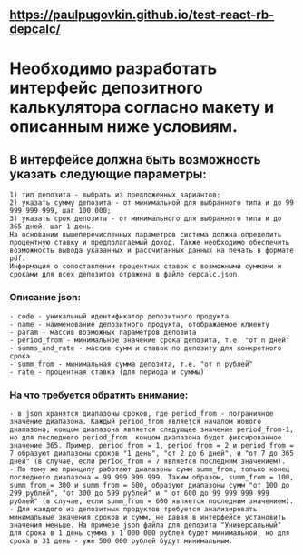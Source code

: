 ## https://paulpugovkin.github.io/test-react-rb-depcalc/

# Необходимо разработать интерфейс депозитного калькулятора согласно макету и описанным ниже условиям.

## В интерфейсе должна быть возможность указать следующие параметры:
    1) тип депозита - выбрать из предложенных вариантов;
    2) указать сумму депозита - от минимальной для выбранного типа и до 99 999 999 999, шаг 100 000;
    3) указать срок депозита - от минимального для выбранного типа и до 365 дней, шаг 1 день.
    На основании вышеперечисленных параметров система должна определить процентную ставку и предполагаемый доход. Также необходимо обеспечить возможность вывода указанных и рассчитанных данных на печать в формате pdf.
    Информация о сопоставлении процентных ставок с возможными суммами и сроками для всех депозитов отражена в файле depcalc.json.
### Описание json:
    - code - уникальный идентификатор депозитного продукта
    - name - наименование депозитного продукта, отображаемое клиенту
    - param - массив возможных параметров депозита
    - period_from - минимальное значение срока депозита, т.е. "от n дней"
    - summs_and_rate - массив сумм и ставок по депозиту для конкретного срока
    - summ_from - минимальная сумма депозита, т.е. "от n рублей"
    - rate - процентная ставка (для периода и суммы)
### На что требуется обратить внимание:
    - в json хранятся диапазоны сроков, где period_from - пограничное значение диапазона. Каждый period_from является началом нового диапазона, концом диапазона является следующее значение period_from-1, но для последнего period_from  концом диапазона будет фиксированное значение 365. Пример, period_from = 1, period_from = 2 и period_from = 7 образуют диапазоны сроков "1 день", "от 2 до 6 дней", и "от 7 до 365 дней" (в случае, если period_from = 7 является последним значением).
    - По тому же принципу работают диапазоны сумм summ_from, только конец последнего диапазона = 99 999 999 999. Таким образом, summ_from = 100, summ_from = 300 и summ_from = 600, образуют диапазоны сумм "от 100 до 299 рублей", "от 300 до 599 рублей" и " от 600 до 99 999 999 999 рублей" (в случае, если summ_from = 600 является последним значением).
    - Для каждого из депозитных продуктов требуется анализировать минимальные значения сроков и сумм, не давая в интерфейсе установить значения меньше. На примере json файла для депозита "Универсальный" для срока в 1 день сумма в 1 000 000 рублей будет минимальной, но для срока в 31 день - уже 500 000 рублей будут минимальным.
